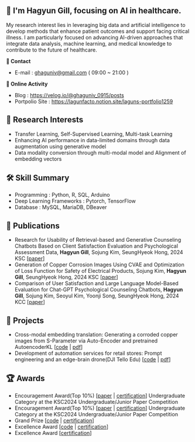 ## 🤗 I'm Hagyun Gill, focusing on AI in healthcare.
My research interest lies in leveraging big data and artificial intelligence to develop methods that enhance patient outcomes and support facing critical illness. I am particularly focused on advancing AI-driven approaches that integrate data analysis, machine learning, and medical knowledge to contribute to the future of healthcare.


**📧 Contact**
- E-mail : ghaguniv@gmail.com ( 09:00 ~ 21:00 )

**🔗  Online Activity**
- Blog : https://velog.io/@ghaguniv_0915/posts
- Portpolio Site : https://lagunfacto.notion.site/laguns-portfolio1259

## 🔬 Research Interests
- Transfer Learning, Self-Supervised Learning, Multi-task Learning
- Enhancing AI performance in data-limited domains through data augmentation using generative model
- Data modality conversion through multi-modal model and Alignment of embedding vectors

## 🛠️ Skill Summary
- Programming : Python, R, SQL, Arduino
- Deep Learning Frameworks : Pytorch, TensorFlow
- Database : MySQL, MariaDB, DBeaver

## 📄 Publications
- Research for Usability of Retrieval-based and Generative Counseling Chatbots Based on Client Satisfaction Evaluation and Psychological Assessment Data, **Hagyun Gill**, Sojung Kim, SeungHyeok Hong, 2024 KSC [[paper]()]
- Generation of Copper Corrosion Images Using CVAE and Optimization of Loss Function for Safety of Electrical Products, Sojung Kim, **Hagyun Gill**, SeungHyeok Hong, 2024 KSC [[paper]()]
- Comparison of User Satisfaction and Large Language Model-Based Evaluation for Chat-GPT Psychological Counseling Chatbots, **Hagyun Gill**, Sojung Kim, Seoyul Kim, Yoonji Song, SeungHyeok Hong, 2024 KCC [[paper]()]

## 🔭 Projects
- Cross-modal embedding translation: Generating a corroded copper images from S-Parameter via Auto-Encoder and pretrained AutoencoderKL [[code]() | [pdf]()]
- Development of automation services for retail stores: Prompt engineering and an edge-brain drone(DJI Tello Edu) [[code]() | [pdf]()]

## 🏆 Awards
- Encouragement Award(Top 10%) [[paper]() | [certification]()]  Undergraduate Category at the KSC2024 Undergraduate/Junior Paper Competition
- Encouragement Award(Top 10%) [[paper]() | [certification]()]  Undergraduate Category at the KSC2024 Undergraduate/Junior Paper Competition
- Grand Prize [[code]() | [certification]()]
- Excellence Award [[code]() | [certification]()]
- Excellence Award [[certification]()]

<!--

목차
- 자기소개 문장
- 개인 프로필(연락처, cv, 포트폴리오 등의 링크)
- skill summary
- 논문
- 수상 내역
- 대표 프로젝트

**Lagun0915/Lagun0915** is a ✨ _special_ ✨ repository because its `README.md` (this file) appears on your GitHub profile.

Here are some ideas to get you started:

- 🔭 I’m currently working on ...
- 🌱 I’m currently learning ...
- 👯 I’m looking to collaborate on ...
- 🤔 I’m looking for help with ...
- 💬 Ask me about ...
- 📫 How to reach me: ...
- 😄 Pronouns: ...
- ⚡ Fun fact: ...
-->
